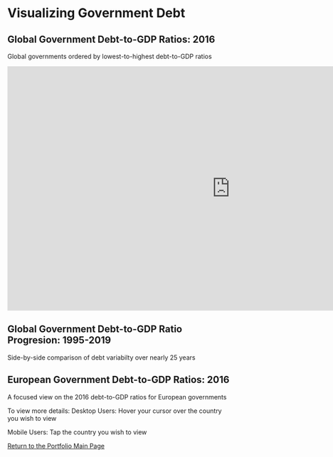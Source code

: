 # Visualizing Government Debt 


## Global Government Debt-to-GDP Ratios: 2016
Global governments ordered by lowest-to-highest debt-to-GDP ratios
<iframe src="https://data.oecd.org/chart/61R7" width="1000" height="550" style="border: 0" mozallowfullscreen="true" webkitallowfullscreen="true" allowfullscreen="true"><a href="https://data.oecd.org/chart/61R7" target="_blank">OECD Chart: General government debt, Total, % of GDP, Annual, 2016</a></iframe>


## Global Government Debt-to-GDP Ratio Progresion: 1995-2019
Side-by-side comparison of debt variabilty over nearly 25 years
<div class="flourish-embed flourish-chart" data-src="visualisation/3191298" data-url="https://flo.uri.sh/visualisation/3191298/embed"><script src="https://public.flourish.studio/resources/embed.js"></script></div>


## European Government Debt-to-GDP Ratios: 2016
A focused view on the 2016 debt-to-GDP ratios for European governments

To view more details:
Desktop Users: Hover your cursor over the country you wish to view

Mobile Users: Tap the country you wish to view
<div class="flourish-embed flourish-map" data-src="visualisation/3192547" data-url="https://flo.uri.sh/visualisation/3192547/embed"><script src="https://public.flourish.studio/resources/embed.js"></script></div>

[Return to the Portfolio Main Page](/README.md)
